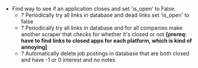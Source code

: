 - Find way to see if an application closes and set 'is_open' to False.
    + ? Periodically try all links in database and dead links set 'is_open' to false
    - ? Periodically try all links in database and for all companies make another scraper that checks for whether it's closed or not **[prereq: have to find links to closed apps for each platform, which is kind of annoying]**
    + ? Automatically delete job postings in database that are both closed and have -1 or 0 interest and no notes
